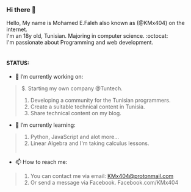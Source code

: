 ### Hi there 👋

<!--
**KMx404/KMx404** is a ✨ _special_ ✨ repository because its `README.md` (this file) appears on your GitHub profile.

Here are some ideas to get you started:

- 🔭 I’m currently working on ...
- 🌱 I’m currently learning ...
- 👯 I’m looking to collaborate on ...
- 🤔 I’m looking for help with ...
- 💬 Ask me about ...
- 📫 How to reach me: ...
- 😄 Pronouns: ...
- ⚡ Fun fact: ...
-->
Hello, My name is Mohamed E.Faleh also known as (@KMx404) on the internet. <br />
I'm an 18y old, Tunisian. Majoring in computer science. :octocat: <br />
I'm passionate about Programming and web development. <br />
<br /> 
#### STATUS: <br />
- 🔭 I’m currently working on: <br />
> $. Starting my own company @Tuntech. <br />
> 1. Developing a community for the Tunisian programmers. <br />
> 2. Create a suitable technical content in Tunisia. <br />
> 3. Share technical content on my blog. <br /> 

- 🌱 I’m currently learning: <br />
> 1. Python, JavaScript and alot more... <br />
> 2. Linear Algebra and I'm taking calculus lessons. <br /> <br />


- 📫 How to reach me: <br />
> 1. You can contact me via email: KMx404@protonmail.com <br />
> 2. Or send a message via Facebook. Facebook.com/KMx404 <br />


